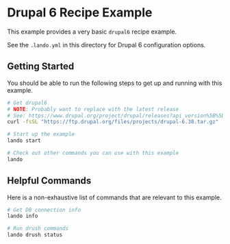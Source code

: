 Drupal 6 Recipe Example
=======================

This example provides a very basic `drupal6` recipe example.

See the `.lando.yml` in this directory for Drupal 6 configuration options.

Getting Started
---------------

You should be able to run the following steps to get up and running with this example.

```bash
# Get drupal6
# NOTE: Probably want to replace with the latest release
# See: https://www.drupal.org/project/drupal/releases?api_version%5B%5D=87
curl -fsSL "https://ftp.drupal.org/files/projects/drupal-6.38.tar.gz" | tar -xz --strip 1 -C ./web

# Start up the example
lando start

# Check out other commands you can use with this example
lando
```

Helpful Commands
----------------

Here is a non-exhaustive list of commands that are relevant to this example.

```bash
# Get DB connection info
lando info

# Run drush commands
lando drush status
```
